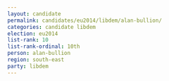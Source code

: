 ```yaml
---
layout: candidate
permalink: candidates/eu2014/libdem/alan-bullion/
categories: candidate libdem
election: eu2014
list-rank: 10
list-rank-ordinal: 10th
person: alan-bullion
region: south-east
party: libdem
---
```

